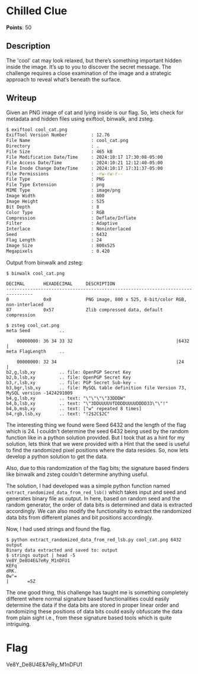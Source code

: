# Chilled Clue
**Points**: 50

## Description
The 'cool' cat may look relaxed, but there’s something important hidden inside the image. It’s up to you to discover the secret message. The challenge requires a close examination of the image and a strategic approach to reveal what’s beneath the surface.

## Writeup
Given an PNG image of cat and lying inside is our flag. So, lets check for metadata and hidden files using exiftool, binwalk, and zsteg.
```sh
$ exiftool cool_cat.png
ExifTool Version Number         : 12.76
File Name                       : cool_cat.png
Directory                       : .
File Size                       : 465 kB
File Modification Date/Time     : 2024:10:17 17:30:08-05:00
File Access Date/Time           : 2024:10:21 12:12:40-05:00
File Inode Change Date/Time     : 2024:10:17 17:31:37-05:00
File Permissions                : -rw-rw-r--
File Type                       : PNG
File Type Extension             : png
MIME Type                       : image/png
Image Width                     : 800
Image Height                    : 525
Bit Depth                       : 8
Color Type                      : RGB
Compression                     : Deflate/Inflate
Filter                          : Adaptive
Interlace                       : Noninterlaced
Seed                            : 6432
Flag Length                     : 24
Image Size                      : 800x525
Megapixels                      : 0.420
```

Output from binwalk and zsteg:
```
$ binwalk cool_cat.png

DECIMAL       HEXADECIMAL     DESCRIPTION
--------------------------------------------------------------------------------
0             0x0             PNG image, 800 x 525, 8-bit/color RGB, non-interlaced
87            0x57            Zlib compressed data, default compression

$ zsteg cool_cat.png
meta Seed           ..

    00000000: 36 34 33 32                                       |6432            |
meta FlagLength     ..

    00000000: 32 34                                             |24              |
b2,g,lsb,xy         .. file: OpenPGP Secret Key
b2,b,lsb,xy         .. file: OpenPGP Secret Key
b3,r,lsb,xy         .. file: PGP Secret Sub-key -
b3,bgr,lsb,xy       .. file: MySQL table definition file Version 73, MySQL version -1424291009
b4,g,lsb,xy         .. text: "\"\"\"\"33DDDW"
b4,b,lsb,xy         .. text: "\"3DDUUUUVfDDDDUUUUDDDD33\"\"!"
b4,b,msb,xy         .. text: ["w" repeated 8 times]
b4,rgb,lsb,xy       .. text: "!2$2C$2C"
```

The interesting thing we found were Seed 6432 and the length of the flag which is 24. I couldn't determine the seed 6432 being used by the random function like in a python solution provided. But I took that as a hint for my solution, lets think that we were provided with a Hint that the seed is useful to find the randomized pixel positions where the data resides. So, now lets develop a python solution to get the data.

Also, due to this randomization of the flag bits; the signature based finders like binwalk and zsteg couldn't determine anything useful.

The solution, I had developed was a simple python function named `extract_randomized_data_from_red_lsb()` which takes input and seed and generates binary file as output. In here, based on random seed and the random generator, the order of data bits is determined and data is extracted accordingly. We can also modify the functionality to extract the randomized data bits from different planes and bit positions accordingly.

Now, I had used strings and found the flag.
```
$ python extract_randomized_data_from_red_lsb.py cool_cat.png 6432 output
Binary data extracted and saved to: output
$ strings output | head -5
Ve8Y_De8U4E&7eRy_M1nDFU1
KEFq
dRK.
0w"=
|       =5Z
```

The one good thing, this challenge has taught me is something completely different where normal signature based functionalities could easily determine the data if the data bits are stored in proper linear order and randomizing these positions of data bits could easily obfuscate the data from plain sight i.e., from these signature based tools which is quite intriguing.

# Flag
Ve8Y\_De8U4E&7eRy\_M1nDFU1
